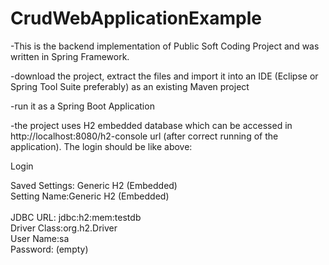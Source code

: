 # CrudWebApplicationExample

-This is the backend implementation of Public Soft Coding Project and was written in Spring Framework.

-download the project, extract the files and import it into an IDE (Eclipse or Spring Tool Suite preferably) as an existing Maven project 

-run it as a Spring Boot Application

-the project uses H2 embedded database which can be accessed in http://localhost:8080/h2-console url (after correct running of the application). The login should be like above:

Login

Saved Settings: Generic H2 (Embedded) <br>
Setting Name:Generic H2 (Embedded)<br>
<br>
JDBC URL: jdbc:h2:mem:testdb <br>
Driver Class:org.h2.Driver <br>
User Name:sa <br>
Password: (empty)<br>


